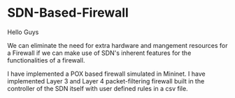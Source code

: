 # SDN-Based-Firewall
Hello Guys

We can eliminate the need for extra hardware and mangement resources for a Firewall if we can make use of SDN's inherent features for the functionalities of a firewall.

I have implemented a POX based firewall simulated in Mininet. 
I have implemented Layer 3 and Layer 4 packet-filtering firewall built in the controller of the SDN itself with user defined rules in a csv file.
